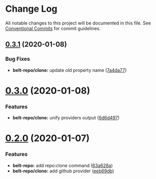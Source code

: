 # Change Log

All notable changes to this project will be documented in this file.
See [Conventional Commits](https://conventionalcommits.org) for commit guidelines.

## [0.3.1](https://github.com/ewnd9/belt/tree/master/packages/belt-repo/compare/@belt/repo@0.3.0...@belt/repo@0.3.1) (2020-01-08)


### Bug Fixes

* **belt-repo/clone:** update old property name ([7a4da77](https://github.com/ewnd9/belt/tree/master/packages/belt-repo/commit/7a4da778e996a047bbde7fcb7ce08fc2d6bd04de))





# [0.3.0](https://github.com/ewnd9/belt/tree/master/packages/belt-repo/compare/@belt/repo@0.2.0...@belt/repo@0.3.0) (2020-01-08)


### Features

* **belt-repo/clone:** unify providers output ([6d6d497](https://github.com/ewnd9/belt/tree/master/packages/belt-repo/commit/6d6d4973a08987045088ee7c096247ae7c82a9c7))





# [0.2.0](https://github.com/ewnd9/belt/tree/master/packages/belt-repo/compare/@belt/repo@0.1.2...@belt/repo@0.2.0) (2020-01-07)


### Features

* **belt-repo:** add repo:clone command ([63a628a](https://github.com/ewnd9/belt/tree/master/packages/belt-repo/commit/63a628a09ec4b550a447e77712253917c779afae))
* **belt-repo/clone:** add github provider ([eeb69db](https://github.com/ewnd9/belt/tree/master/packages/belt-repo/commit/eeb69dbb58225cac10487aac6ca39e64262a4dab))
